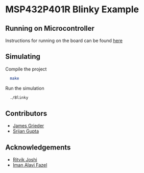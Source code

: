 
# MSP432P401R Blinky Example

## Running on Microcontroller

Instructions for running on the board can be found [here](https://docs.google.com/document/d/1XWIFOJnXLG9Cn-fpyyVDwcvwx3KWHCA5d2YD4jUIuIM/edit?usp=sharing)

## Simulating

Compile the project

```bash
  make
```

Run the simulation

```bash
  ./Blinky
```

## Contributors

- [James Grieder](https://github.com/Jeg27)
- [Srijan Gupta](https://github.com/Srijan1972)

## Acknowledgements

- [Ritvik Joshi](https://github.com/JoshiRitvik)
- [Iman Alavi Fazel](https://github.com/alavifazel)
